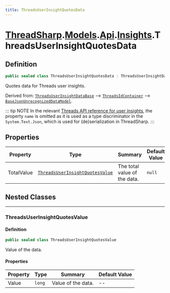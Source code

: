 ```yaml
---
title: ThreadsUserInsightQuotesData
---
```


# [ThreadSharp](../../../).[Models](../../).[Api](../).[Insights](.).ThreadsUserInsightQuotesData

## Definition

```c#
public sealed class ThreadsUserInsightQuotesData : ThreadsUserInsightDataBase
```

Quotes data for Threads user insights.

Derived from: [`ThreadsUserInsightDataBase`](../ThreadsUserInsightDataBase) --> [`ThreadsIdContainer`](../ThreadsIdContainer) --> [`BaseJsonUnrecognizedDataModel`](../../BaseJsonUnrecognizedDataModel).

::: tip NOTE
In the relevant [Threads API reference for user insights](https://developers.facebook.com/docs/threads/reference/insights#get---threads-user-id--threads-insights), the property `name` is omitted as it is used as a type discriminator in the `System.Text.Json`, which is used for (de)serialization in ThreadSharp.
:::

## Properties

| Property   | Type                                                              | Summary                      | Default Value |
|------------|-------------------------------------------------------------------|------------------------------|---------------|
| TotalValue | [`ThreadsUserInsightQuotesValue`](#threadsuserinsightquotesvalue) | The total value of the data. | `null`        |

## Nested Classes

---

### ThreadsUserInsightQuotesValue

#### Definition

```c#
public sealed class ThreadsUserInsightQuotesValue
```

Value of the data.

#### Properties

| Property | Type   | Summary            | Default Value |
|----------|--------|--------------------|---------------|
| Value    | `long` | Value of the data. | --            |